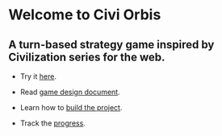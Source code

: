 # Welcome to Civi Orbis

## A turn-based strategy game inspired by Civilization series for the web.

- Try it [here](https://tulustul.github.io/Civi-Orbis/).

- Read [game design document](wiki/gdd.md).

- Learn how to [build the project](wiki/development.md).

- Track the [progress](TODO).
